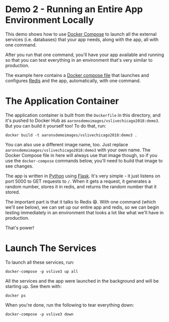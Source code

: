 # Demo 2 - Running an Entire App Environment Locally

This demo shows how to use [Docker Compose](https://docs.docker.com/compose/)
to launch all the external services (i.e. databases) that your app needs, 
along with the app, all with one command.

After you run that one command, you'll have your app available and running 
so that you can test everything in an environment that's very similar to 
production.

The example here contains a 
[Docker compose file](https://docs.docker.com/compose/compose-file/) that 
launches and configures [Redis](https://redis.io/) and the app,
automatically, with one command.

# The Application Container

The application container is built from the `Dockerfile` in this directory, and
it's pushed to Docker Hub as `aaronsdemoimages/vslivechicago2018:demo3`. But you
can build it yourself too! To do that, run:

```console
docker build -t aaronsdemoimages/vslivechicago2018:demo3 .
```

You can also use a different image name, too. Just replace 
`aaronsdemoimages/vslivechicago2018:demo3` with your own name. The 
Docker Compose file in here will always use that image though, so if you use the 
`docker-compose` commands below, you'll need to build that image to see changes.

The app is written in [Python](https://www.python.org/) using 
[Flask](http://flask.pocoo.org/docs/1.0/). It's very simple - it just
listens on port 5000 to GET requests to `/`. When it gets a request, it 
generates a random number, stores it in redis, and returns the random number 
that it stored.

The important part is that it talks to Redis :smile:. With one command (which
we'll see below), we can set up our entire app and redis, so we can begin testing
immediately in an environment that looks a lot like what we'll have in
production.

That's power!

# Launch The Services

To launch all these services, run:

```console
docker-compose -p vslive3 up all
```

All the services and the app were launched in the background and will be 
starting up. See them with:

```console
docker ps
```

When you're done, run the following to tear everything down:

```console
docker-compose -p vslive3 down
```
